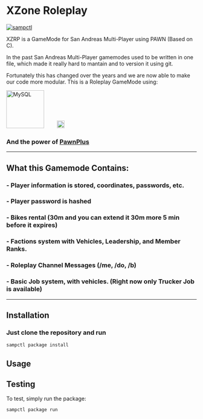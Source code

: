 # XZone Roleplay

[![sampctl](https://img.shields.io/badge/sampctl-xzonerp-2f2f2f.svg?style=for-the-badge)](https://github.com/juandiegox21/xzonerp)

<!--
Short description of your library, why it's useful, some examples, pictures or
videos. Link to your forum release thread too.

Remember: You can use "forumfmt" to convert this readme to forum BBCode!

What the sections below should be used for:

`## Installation`: Leave this section un-edited unless you have some specific
additional installation procedure.

`## Testing`: Whether your library is tested with a simple `main()` and `print`,
unit-tested, or demonstrated via prompting the player to connect, you should
include some basic information for users to try out your code in some way.

And finally, maintaining your version number`:

* Follow [Semantic Versioning](https://semver.org/)
* When you release a new version, update `VERSION` and `git tag` it
* Versioning is important for sampctl to use the version control features

Happy Pawning!
-->

XZRP is a GameMode for San Andreas Multi-Player using PAWN (Based on C).

In the past San Andreas Multi-Player gamemodes used to be written in one file, which made it really hard to mantain and to version it using git.

Fortunately this has changed over the years and we are now able to make our code more modular. This is a Roleplay GameMode using:

<img width="100px" src="https://d1.awsstatic.com/asset-repository/products/amazon-rds/1024px-MySQL.ff87215b43fd7292af172e2a5d9b844217262571.png" alt="MySQL" title="MySQL" />

<img width="20px" style="margin-left: 30px" src="https://upload.wikimedia.org/wikipedia/commons/7/71/Pawn_logo.png" alt="Pawn" title="Pawn" />

### And the power of [PawnPlus][pawnplusref]

---

## What this Gamemode Contains:

### - Player information is stored, coordinates, passwords, etc.

### - Player password is hashed

### - Bikes rental (30m and you can extend it 30m more 5 min before it expires)

### - Factions system with Vehicles, Leadership, and Member Ranks.

### - Roleplay Channel Messages (/me, /do, /b)

### - Basic Job system, with vehicles. (Right now only Trucker Job is available)

---

## Installation

### Just clone the repository and run

```
sampctl package install
```

## Usage

<!--
Write your code documentation or examples here. If your library is documented in
the source code, direct users there. If not, list your API and describe it well
in this section. If your library is passive and has no API, simply omit this
section.
-->

## Testing

<!--
Depending on whether your package is tested via in-game "demo tests" or
y_testing unit-tests, you should indicate to readers what to expect below here.
-->

To test, simply run the package:

```bash
sampctl package run
```

<!-- Definitions -->

[pawnplusref]: https://github.com/illidans4/pawnplus
